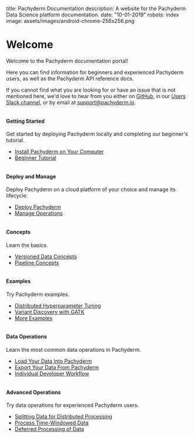 title: Pachyderm Documentation
description: A website for the Pachyderm Data Science platform documentation.
date: "10-01-2019"
robots: index
image: assets/images/android-chrome-256x256.png

# Welcome

Welcome to the Pachyderm documentation portal!

Here you can find information for beginners and experienced
Pachyderm users, as well as the Pachyderm API reference docs.

If you cannot find what you are looking for or have an issue that is
not mentioned here, we'd love to hear from you either on
[GitHub](https://github.com/pachyderm/pachyderm/), in our
[Users Slack channel](https://www.pachyderm.com/slack/), or by
email at support@pachyderm.io.

<div class="row">
  <div class="column">
    <div class="card-square mdl-card mdl-shadow--2dp">
      <div class="mdl-card__title mdl-card--expand">
        <h4 class="mdl-card__title-text">Getting Started &nbsp;&nbsp;&nbsp;<i class="fa fa-rocket"></i></h4>
      </div>
      <div class="mdl-card__supporting-text">
        Get started by deploying Pachyderm locally and
        completing our beginner's tutorial.
      </div>
      <div class="mdl-card__actions mdl-card--border">
        <ul>
          <li><a href="getting_started/local-installation/" class="mdl-button mdl-button--colored mdl-js-button mdl-js-ripple-effect">
          Install Pachyderm on Your Computer
          </a>
          </li>
          <li><a href="getting_started/beginner_tutorial/" class="mdl-button mdl-button--colored mdl-js-button mdl-js-ripple-effect">
          Beginner Tutorial
          </a>
        </li>
       </ul>
      </div>
    </div>
  </div>
  <div class="column">
    <div class="card-square mdl-card mdl-shadow--2dp">
      <div class="mdl-card__title mdl-card--expand">
        <h4 class="mdl-card__title-text">Deploy and Manage &nbsp;&nbsp;&nbsp;<i class="fa fa-cogs"></i></h4>
      </div>
      <div class="mdl-card__supporting-text">
        Deploy Pachyderm on a cloud platform of your choice
        and manage its lifecycle.
      </div>
      <div class="mdl-card__actions mdl-card--border">
        <ul>
          <li><a href="deploy-manage/deploy/google_cloud_platform/" class="mdl-button mdl-button--colored mdl-js-button mdl-js-ripple-effect">
          Deploy Pachyderm
          </a>
          </li>
          <li><a href="deploy-manage/manage/cluster-access/" class="mdl-button mdl-button--colored mdl-js-button mdl-js-ripple-effect">
          Manage Operations
          </a>
          </li>
        </ul>
       </div>
     </div>
  </div>
  <div class="column">
    <div class="card-square mdl-card mdl-shadow--2dp">
      <div class="mdl-card__title mdl-card--expand">
        <h4 class="mdl-card__title-text">Concepts &nbsp;&nbsp;&nbsp;<i class="fa fa-book"></i></h4>
      </div>
      <div class="mdl-card__supporting-text">
        Learn the basics.
      </div>
      <div class="mdl-card__actions mdl-card--border">
        <ul>
           <li><a href="concepts/data-concepts/index.html" class="mdl-button mdl-button--colored mdl-js-button mdl-js-ripple-effect">
           Versioned Data Concepts
           </a>
           </li>
           <li><a href="concepts/pipeline-concepts/index.html" class="mdl-button mdl-button--colored mdl-js-button mdl-js-ripple-effect">
           Pipeline Concepts
           </a>
           </li>
        </ul>
      </div>
    </div>
  </div>
</div>
<div class="row">
  <div class="column">
    <div class="card-square mdl-card mdl-shadow--2dp">
      <div class="mdl-card__title mdl-card--expand">
        <h4 class="mdl-card__title-text">Examples &nbsp;&nbsp;&nbsp;<i class="fa fa-flask"></i></h4>
      </div>
      <div class="mdl-card__supporting-text">
        Try Pachyderm examples.
      </div>
      <div class="mdl-card__actions mdl-card--border">
        <ul>
           <li><a href="https://github.com/pachyderm/pachyderm/tree/1.13.x/examples/ml/hyperparameter" class="mdl-button mdl-button--colored mdl-js-button mdl-js-ripple-effect">
           Distributed Hyperparameter Tuning
           </a>
           </li>
           <li><a href="https://github.com/pachyderm/pachyderm/tree/1.13.x/examples/gatk" class="mdl-button mdl-button--colored mdl-js-button mdl-js-ripple-effect">
           Variant Discovery with GATK
           </a>
           </li>
           <li><a href="examples/examples/" class="mdl-button mdl-button--colored mdl-js-button mdl- js-ripple-effect">
           More Examples
           </a>
          </li>
        </ul>
      </div>
    </div>
  </div>
  <div class="column">
    <div class="card-square mdl-card mdl-shadow--2dp">
      <div class="mdl-card__title mdl-card--expand">
        <h4 class="mdl-card__title-text">Data Operations &nbsp;&nbsp;&nbsp;<i class="fa fa-calculator"></i></h4>
      </div>
      <div class="mdl-card__supporting-text">
      Learn the most common data operations in Pachyderm.
      </div>
      <div class="mdl-card__actions mdl-card--border">
        <ul>
          <li><a href="how-tos/load-data-into-pachyderm" class="mdl-button mdl-button--colored mdl-js-button mdl-js-ripple-effect">
          Load Your Data Into Pachyderm
          </a>
          </li>
          <li><a href="how-tos/export-data-out-pachyderm" class="mdl-button mdl-button--colored mdl-js-button mdl-js-ripple-effect">
          Export Your Data From Pachyderm
          </a>
          </li>
          <li><a href="how-tos/individual-developer-workflow" class="mdl-button mdl-button--colored mdl-js-button mdl-js-ripple-effect">
          Individual Developer Workflow
          </a>
          </li>
        </ul>
      </div>
    </div>
   </div>
   <div class="column">
     <div class="card-square mdl-card mdl-shadow--2dp">
       <div class="mdl-card__title mdl-card--expand">
         <h4 class="mdl-card__title-text">Advanced Operations &nbsp; <i class="fa fa-graduation-cap"></i></h4>
       </div>
       <div class="mdl-card__supporting-text">
       Try data operations for experienced Pachyderm users.
       </div>
       <div class="mdl-card__actions mdl-card--border">
         <ul>
           <li><a href="how-tos/splitting-data/splitting" class="mdl-button mdl-button--colored mdl-js-button mdl-js-ripple-effect">
           Splitting Data for Distributed Processing
           </a>
           </li>
           <li><a href="how-tos/time_windows" class="mdl-button mdl-button--colored mdl-js-button mdl-js-ripple-effect">
           Process Time-Windowed Data
           </a>
           </li>
           <li><a href="concepts/advanced-concepts/deferred-processing/" class="mdl-button mdl-button--colored mdl-js-button mdl-js-ripple-effect">
           Deferred Processing of Data
           </a>
           </li>
         </ul>
       </div>
     </div>
   </div>
</div>
